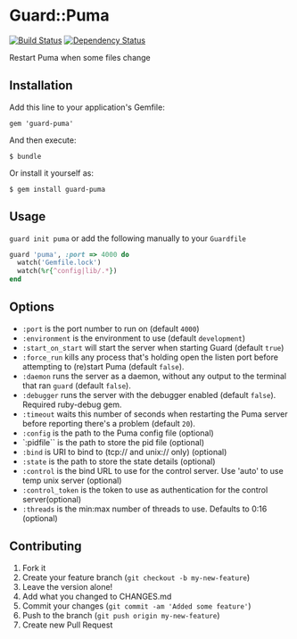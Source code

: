 # Guard::Puma
[![Build Status](https://secure.travis-ci.org/jc00ke/guard-puma.png)](http://travis-ci.org/jc00ke/guard-puma)
[![Dependency Status](https://gemnasium.com/jc00ke/guard-puma.png?travis)](https://gemnasium.com/jc00ke/guard-puma)

Restart Puma when some files change

## Installation

Add this line to your application's Gemfile:

    gem 'guard-puma'

And then execute:

    $ bundle

Or install it yourself as:

    $ gem install guard-puma

## Usage

`guard init puma` or add the following manually to your `Guardfile`

```ruby
guard 'puma', :port => 4000 do
  watch('Gemfile.lock')
  watch(%r{^config|lib/.*})
end
```

## Options

* `:port` is the port number to run on (default `4000`)
* `:environment` is the environment to use (default `development`)
* `:start_on_start` will start the server when starting Guard (default `true`)
* `:force_run` kills any process that's holding open the listen port before attempting to (re)start Puma (default `false`).
* `:daemon` runs the server as a daemon, without any output to the terminal that ran `guard` (default `false`).
* `:debugger` runs the server with the debugger enabled (default `false`). Required ruby-debug gem.
* `:timeout` waits this number of seconds when restarting the Puma server before reporting there's a problem (default `20`).
* `:config` is the path to the Puma config file (optional)
* `:pidfile`` is the path to store the pid file (optional)
* `:bind` is URI to bind to (tcp:// and unix:// only) (optional)
* `:state` is the path to store the state details (optional)
* `:control` is the bind URL to use for the control server. Use 'auto' to use temp unix server (optional)
* `:control_token` is the token to use as authentication for the control server(optional)
* `:threads` is the min:max number of threads to use. Defaults to 0:16 (optional)

## Contributing

1. Fork it
1. Create your feature branch (`git checkout -b my-new-feature`)
1. Leave the version alone!
1. Add what you changed to CHANGES.md
1. Commit your changes (`git commit -am 'Added some feature'`)
1. Push to the branch (`git push origin my-new-feature`)
1. Create new Pull Request
